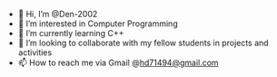 - 👋 Hi, I’m @Den-2002
- 👀 I’m interested in Computer Programming
- 🌱 I’m currently learning C++
- 💞️ I’m looking to collaborate with my fellow students in projects and activities  
- 📫 How to reach me via Gmail @hd71494@gmail.com

<!---
Den-2002/Den-2002 is a ✨ special ✨ repository because its `README.md` (this file) appears on your GitHub profile.
You can click the Preview link to take a look at your changes.
--->
